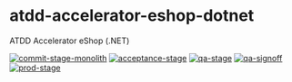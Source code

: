 # atdd-accelerator-eshop-dotnet
ATDD Accelerator eShop (.NET)

[![commit-stage-monolith](https://github.com/optivem/atdd-accelerator-eshop-dotnet/actions/workflows/commit-stage-monolith.yml/badge.svg)](https://github.com/optivem/atdd-accelerator-eshop-dotnet/actions/workflows/commit-stage-monolith.yml)
[![acceptance-stage](https://github.com/optivem/atdd-accelerator-eshop-dotnet/actions/workflows/acceptance-stage.yml/badge.svg)](https://github.com/optivem/atdd-accelerator-eshop-dotnet/actions/workflows/acceptance-stage.yml)
[![qa-stage](https://github.com/optivem/atdd-accelerator-eshop-dotnet/actions/workflows/qa-stage.yml/badge.svg)](https://github.com/optivem/atdd-accelerator-eshop-dotnet/actions/workflows/qa-stage.yml)
[![qa-signoff](https://github.com/optivem/atdd-accelerator-eshop-dotnet/actions/workflows/qa-signoff.yml/badge.svg)](https://github.com/optivem/atdd-accelerator-eshop-dotnet/actions/workflows/qa-signoff.yml)
[![prod-stage](https://github.com/optivem/atdd-accelerator-eshop-dotnet/actions/workflows/prod-stage.yml/badge.svg)](https://github.com/optivem/atdd-accelerator-eshop-dotnet/actions/workflows/prod-stage.yml)